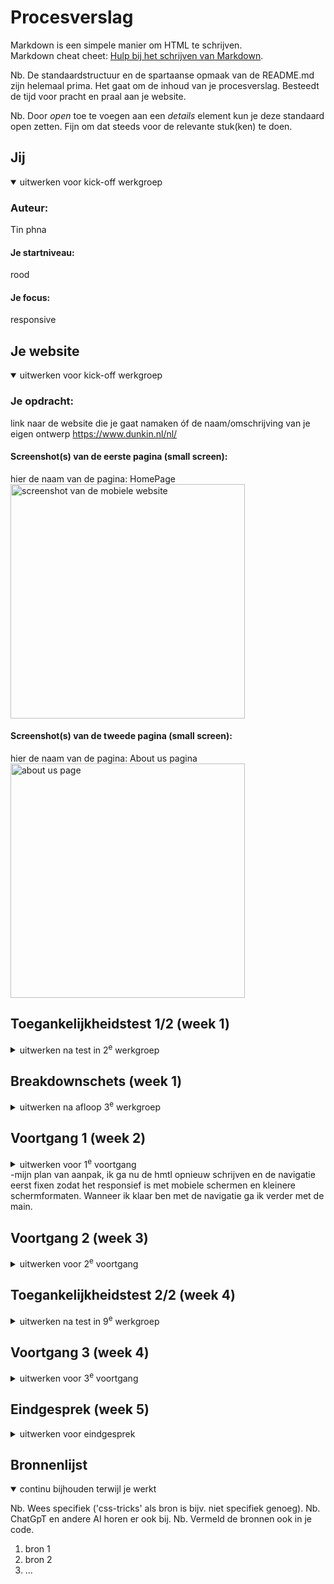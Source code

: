 # Procesverslag
Markdown is een simpele manier om HTML te schrijven.  
Markdown cheat cheet: [Hulp bij het schrijven van Markdown](https://github.com/adam-p/markdown-here/wiki/Markdown-Cheatsheet).

Nb. De standaardstructuur en de spartaanse opmaak van de README.md zijn helemaal prima. Het gaat om de inhoud van je procesverslag. Besteedt de tijd voor pracht en praal aan je website.

Nb. Door *open* toe te voegen aan een *details* element kun je deze standaard open zetten. Fijn om dat steeds voor de relevante stuk(ken) te doen.





## Jij

<details open>
  <summary>uitwerken voor kick-off werkgroep</summary>

  ### Auteur:
  Tin phna

  #### Je startniveau:
  rood

  #### Je focus:
  responsive
</details>





## Je website

<details open>
  <summary>uitwerken voor kick-off werkgroep</summary>

  ### Je opdracht:
  link naar de website die je gaat namaken óf de naam/omschrijving van je eigen ontwerp
  https://www.dunkin.nl/nl/

  #### Screenshot(s) van de eerste pagina (small screen): 
  hier de naam van de pagina: HomePage 
  <img src="readme-images/smallscreen.png" width="375px" alt="screenshot van de mobiele website">
  

  #### Screenshot(s) van de tweede pagina (small screen):
  hier de naam van de pagina: About us pagina 
  <img src="readme-images/tweedepagina.png" width="375px" alt="about us page">
 
</details>



## Toegankelijkheidstest 1/2 (week 1)

<details>
  <summary>uitwerken na test in 2<sup>e</sup> werkgroep</summary>

  ### Bevindingen
  Lijst met je bevindingen die in de test naar voren kwamen:
  1. Veel tekstjes waren in kopjes gezet terwijl het als <p> voorgelezen moet worden met de screenreader
  2. Pagina's missen een <h1>
  3. hierarchie met de h2,h3 is er niet. 
  4. responsive, knopjes overlappen stukken tekst in de navigatie 
  5. afbeeldingen zijn niet mooi geplaatst wanneer de scherm kleiner wordt
  6. x
  7. x
  
</details>



## Breakdownschets (week 1)

<details>
  <summary>uitwerken na afloop 3<sup>e</sup> werkgroep</summary>

  ### de hele pagina: 
  <img src="readme-images/breakdownsketch.pdf" width="375px" alt="breakdown van de hele pagina">

  ### dynamisch deel (bijv menu): 
  <img src="readme-images/dynamische.png" width="375px" alt="breakdown van een dynamisch deel">

  ### wellicht nog een dynamisch deel (bijv filter): 
  <img src="readme-images/dummy-plaatje.jpg" width="375px" alt="breakdown van nog een dynamisch deel">

</details>





## Voortgang 1 (week 2)

<details>
  <summary>uitwerken voor 1<sup>e</sup> voortgang</summary>

  ### Stand van zaken
  hier dit ging goed & dit was lastig (neem ook screenshots op van delen van je website en code)


  ### Agenda voor meeting
  samen met je groepje opstellen

  | Tin Phan     | student 2          | student 3    | student 4        |
  | ---             | ---                | ---          | ---              |
  | css             | en dit             | en ik dit    | en dan ik dat    |
  | html            | dit als er tijd is | nog een punt | dit wil ik zeker |
  | breakdownschets | ...                | ...          | ...              |


  ### Verslag van meeting
  hier na afloop snel de uitkomsten van de meeting vastleggen
  1. Ik mis een h1 op de pagina.
  2. footer breakdown ontbreekt.
  3. Product items zijn geen articles, maar een list item.
  4. Als je een afbeelding in een article wilt afsnijden kan je overflow gebruiken zodat de img niet uit de container steekt en op hoogte blijft met de container. 


</details>
-mijn plan van aanpak, ik ga nu de hmtl opnieuw schrijven en de navigatie eerst fixen zodat het responsief is met mobiele schermen en kleinere schermformaten. Wanneer ik klaar ben met de navigatie ga ik verder met de main. 




## Voortgang 2 (week 3)

<details>
  <summary>uitwerken voor 2<sup>e</sup> voortgang</summary>

  ### Stand van zaken
  - ik wil kijken of mijn navigatie responsief klopt in de css.
  - meer duidelijkheid krijgen over @fontface en hoe ik de fonts kan vinden die in de website worden gebruikt. 

  ### Agenda voor meeting
  samen met je groepje opstellen

  | Tin      | aminata        | student 3    | student 4        |
  | ---            | ---                | ---          | ---              |
  | dit bespreken  | en dit             | en ik dit    | en dan ik dat    |
  | en dat ook nog | dit als er tijd is | nog een punt | dit wil ik zeker |
  | duidelijkheid over html          | de correcte manier om iets responsief te maken.             | ...          | ...              |


  ### Verslag van meeting
  hier na afloop snel de uitkomsten van de meeting vastleggen
  - Tijdens de voortgang gesprek kwam ik erachter dat mijn responsieve navigatie omgekeerd is. Ik moet eerst css gaan schrijven voor een klein scherm, vervolgens kan ik met @media min width de navigatie balk responsief maken.
  - De @fontface, klopt niet 100%. <img width="256" height="101" alt="Scherm­afbeelding 2025-09-19 om 13 47 32" src="https://github.com/user-attachments/assets/ac0fa61f-085e-49d2-b814-930ae4027f8b" /> zoals je kan zien in deze screenshot klopt niet, font weight is de dikte de belangrijkste waardes van font weight is 400(normal) en 700(bold). Check css mozilla om de @fontface goed te gebruiken. 

</details>





## Toegankelijkheidstest 2/2 (week 4)

<details>
  <summary>uitwerken na test in 9<sup>e</sup> werkgroep</summary>

  ### Bevindingen
  Lijst met je bevindingen die in de test naar voren kwamen (geef ook aan wat er verbeterd is):

</details>





## Voortgang 3 (week 4)

<details>
  <summary>uitwerken voor 3<sup>e</sup> voortgang</summary>

  ### Stand van zaken
  hier dit ging goed & dit was lastig (neem ook screenshots op van delen van je website en code)


  ### Agenda voor meeting
  samen met je groepje opstellen

  | student 1      | student 2          | student 3    | student 4        |
  | ---            | ---                | ---          | ---              |
  | dit bespreken  | en dit             | en ik dit    | en dan ik dat    |
  | en dat ook nog | dit als er tijd is | nog een punt | dit wil ik zeker |
  | ...            | ...                | ...          | ...              |


  ### Verslag van meeting
  hier na afloop snel de uitkomsten van de meeting vastleggen

  - punt 1
  - punt 2
  - nog een punt
  - ...

</details>





## Eindgesprek (week 5)

<details>
  <summary>uitwerken voor eindgesprek</summary>

  ### Je uitkomst - karakteristiek screenshots:
  <img src="readme-images/dummy-plaatje.jpg" width="375px" alt="uitomst opdracht 1">


  ### Dit ging goed/Heb ik geleerd: 
  Korte omschrijving met plaatjes

  <img src="readme-images/dummy-plaatje.jpg" width="375px" alt="top">


  ### Dit was lastig/Is niet gelukt:
  Korte omschrijving met plaatjes

  <img src="readme-images/dummy-plaatje.jpg" width="375px" alt="bummer">
</details>





## Bronnenlijst

<details open>
  <summary>continu bijhouden terwijl je werkt</summary>

  Nb. Wees specifiek ('css-tricks' als bron is bijv. niet specifiek genoeg). 
  Nb. ChatGpT en andere AI horen er ook bij.
  Nb. Vermeld de bronnen ook in je code.

  1. bron 1
  2. bron 2
  3. ...

</details>
